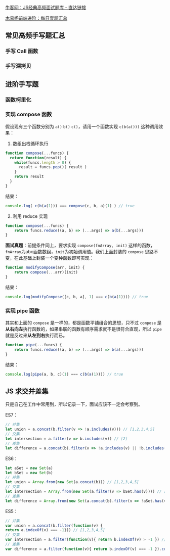 [牛客网：JS经典高频面试题库 - 直达链接](https://www.nowcoder.com/exam/oj?page=1&pageSize=50&search=&tab=JS%E7%AF%87&topicId=271)

[木易杨前端进阶：每日壹题汇总](https://muyiy.cn/question/program/5.html)

## 常见高频手写题汇总

### 手写 Call 函数

### 手写深拷贝

## 进阶手写题

### 函数柯里化

### 实现 compose 函数

假设现有三个函数分别为 `a()` `b()` `c()`，请用一个函数实现 `c(b(a()))` 这种调用效果：

1. 数组出栈循环执行

```js
function compose(...funcs) {
  return function(result) {
    while(funcs.length > 0) {
      result = funcs.pop()( result )
    }
    return result
  }
}
```

结果：

```js
console.log( c(b(a(1))) === compose(c, b, a)(1) ) // true
```

2. 利用 reduce 实现

```js
function compose(...funcs) {
    return funcs.reduce((a, b) => (...args) => a(b(...args)))
}
```

**面试真题**：前提条件同上，要求实现 `compose(fnArray, init)` 这样的函数，`fnArray`为abc函数数组，`init`为初始调用值。我们上面封装的 `compose` 思路不变，在此基础上封装一个变种函数即可实现：

```js
function modifyCompose(arr, init) {
    return compose(...arr)(init)
}
```

结果：

```js
console.log(modifyCompose([c, b, a], 1) === c(b(a(1)))) // true
```

### 实现 pipe 函数

其实和上面的 `compose` 是一样的，都是函数平铺组合的思想，只不过 `compose` 是**从右向左**执行函数的，如果串联的函数有顺序需求就不是很符合直观，所以 `pipe` 就是反过来**从左到右**执行而已。

```js
function pipe(...funcs) {
    return funcs.reduce((a, b) => (...args) => b(a(...args)))
}
```

结果：

```js
console.log(pipe(a, b, c)(1) === c(b(a(1)))) // true
```

## JS 求交并差集

只是自己在工作中常用到，所以记录一下，面试应该不一定会考察到。

ES7：

```js
// 并集
let union = a.concat(b.filter(v => !a.includes(v))) // [1,2,3,4,5]
// 交集
let intersection = a.filter(v => b.includes(v)) // [2]
// 差集
let difference = a.concat(b).filter(v => !a.includes(v) || !b.includes(v)) // [1,3,4,5]
```

ES6：

```js
let aSet = new Set(a)
let bSet = new Set(b)
// 并集
let union = Array.from(new Set(a.concat(b))) // [1,2,3,4,5]
// 交集
let intersection = Array.from(new Set(a.filter(v => bSet.has(v)))) // [2]
// 差集
let difference = Array.from(new Set(a.concat(b).filter(v => !aSet.has(v) || !bSet.has(v)))) // [1,3,4,5]
```

ES5：

```js
// 并集
var union = a.concat(b.filter(function(v) {
return a.indexOf(v) === -1})) // [1,2,3,4,5]
// 交集
var intersection = a.filter(function(v){ return b.indexOf(v) > -1 }) // [2]
// 差集
var difference = a.filter(function(v){ return b.indexOf(v) === -1 }).concat(b.filter(function(v){ return a.indexOf(v) === -1 })) // [1,3,4,5]
```


